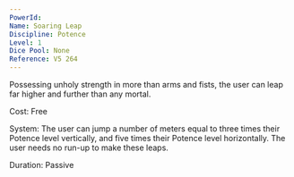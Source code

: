 ```yaml
---
PowerId: 
Name: Soaring Leap
Discipline: Potence
Level: 1
Dice Pool: None
Reference: V5 264
---
```

Possessing unholy strength in more than arms and fists, the user can leap far higher and further than any mortal.   

Cost: Free   

System: The user can jump a number of meters equal to three times their Potence level vertically, and five times their Potence level horizontally. The user needs no run-up to make these leaps.   

Duration: Passive